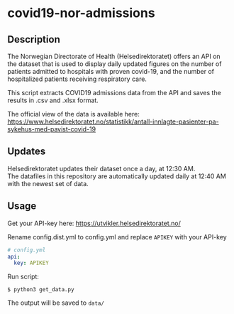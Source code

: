 # covid19-nor-admissions

## Description
The Norwegian Directorate of Health (Helsedirektoratet) offers an API on the dataset that is used to display daily updated figures on the number of patients admitted to hospitals with proven covid-19, and the number of hospitalized patients receiving respiratory care.

This script extracts COVID19 admissions data from the API and saves the results in .csv and .xlsx format.

The official view of the data is available here: https://www.helsedirektoratet.no/statistikk/antall-innlagte-pasienter-pa-sykehus-med-pavist-covid-19

## Updates

Helsedirektoratet updates their dataset once a day, at 12:30 AM.  
The datafiles in this repository are automatically updated daily at 12:40 AM with the newest set of data.

## Usage
Get your API-key here: https://utvikler.helsedirektoratet.no/

Rename config.dist.yml to config.yml and replace `APIKEY` with your API-key
```yaml
# config.yml
api:
  key: APIKEY
```

Run script:
```
$ python3 get_data.py
```

The output will be saved to `data/`